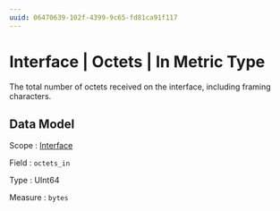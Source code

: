 ```yaml
---
uuid: 06470639-102f-4399-9c65-fd81ca91f117
---
```

# Interface | Octets | In Metric Type

The total number of octets received on the interface, including framing characters. 

## Data Model

Scope
: [Interface](../../../scopes/interface.md)

Field
: `octets_in`

Type
: UInt64

Measure
: `bytes`

